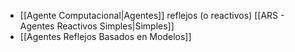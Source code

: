 - [[Agente Computacional|Agentes]] reflejos (o reactivos) [[ARS - Agentes Reactivos Simples|Simples]] 
- [[Agentes Reflejos Basados en Modelos]] 
